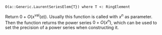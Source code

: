 ```
O(a::Generic.LaurentSeriesElem{T}) where T <: RingElement
```

Return $0 + O(x^\mathrm{val}(a))$. Usually this function is called with $x^n$ as parameter. Then the function returns the power series $0 + O(x^n)$, which can be used to set the precision of a power series when constructing it.
